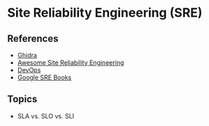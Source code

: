 # Site Reliability Engineering (SRE)

<!--
https://www.youtube.com/watch?v=jmeFcwtsTao

https://www.linkedin.com/learning/how-to-succeed-in-a-case-study-interview/succeed-in-your-case-study-interview

https://www.linkedin.com/learning/nail-your-devops-interview/transform-your-career-in-devops


https://app.pluralsight.com/paths/certificate/sre-and-devops-engineer-with-google-cloud
https://app.pluralsight.com/paths/certificate/organizational-change-and-culture-for-adopting-google-cloud-certification-path

https://app.pluralsight.com/library/courses/site-reliability-engineering-big-picture/
https://app.pluralsight.com/library/courses/site-reliability-engineering-measuring-managing-reliability/
https://app.pluralsight.com/library/courses/developing-google-sre-culture/
https://app.pluralsight.com/library/courses/allthetalks-session-41/

https://www.linkedin.com/learning/search?keywords=sre

https://www.linkedin.com/learning/site-reliability-engineering-service-level-agreements-and-objectives/
https://www.linkedin.com/learning/devops-foundations
https://www.linkedin.com/learning/devops-foundations-accelerating-continuous-delivery-in-the-enterprise/
https://www.linkedin.com/learning/devops-foundations-site-reliability-engineering/
-->

## References

- [Ghidra](https://github.com/NationalSecurityAgency/ghidra)
- [Awesome Site Reliability Engineering](https://github.com/dastergon/awesome-sre)
- [DevOps](/devops.md)
- [Google SRE Books](https://sre.google/books/)

## Topics

- SLA vs. SLO vs. SLI

<!--
## Interview

https://www.youtube.com/watch?v=OnX45XBbc4I
https://www.youtube.com/watch?v=IFn0reHaGMg
-->
